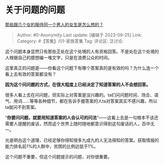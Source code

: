 # 关于问题的问题
[那些跟几个女的服侍同一个男人的女生是怎么想的？](https://www.zhihu.com/question/580332420/answer/3225228800)

> Author: #0-Anonymity
> Last update: [编辑于 2023-09-25]
> Link:
> Category: #【答集】/01-家族答集 
> Tag:
> 评论区:
> 泛讨论:

这个问题本身显然只有那些正处在这个处境的人有资格回答。不是处在这个处境的人根据自己的臆想编一堆文字，只是在浪费公众的时间。

这里真正的问题是——你看这个问题下有哪个答案真的是有效的吗？为什么连一个看上去有效的答案都没有？

**因为这个问问题的方式，在很大程度上已经决定了知道答案的人不会想回答。**

很多人看上去在问问题，但实际上对答案是没兴趣的。ta们问问题时间、场合、语气、用词……等等各种细节，都在告诉手握答案的人ta对答案其实不感兴趣，所以ta就问不到答案。

“**你要问问题，就要用知道答案的人会认可的问法**”——这看上去是一句根本不该还需要人提醒的废话，然而这个世界上随时随地都意识得到这句废话的人，百中无一。

光是明白这个道理，已经足够你得知很多九成九的人无法得知的答案。获取情报的能力排名前1%的人群中，贫困的比例远低于1%。

这个问题不重要，但这个问题提示的问题，对你很重要。